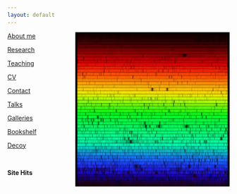 ```yaml
---
layout: default
---
```

<img align="right" src= "./solarspec.jpg" width="350" height="350">

[About me](./aboutme.md)

[Research](./research.md)

[Teaching](./teaching.md)

<!--[Fun](./fun.md)-->

[CV](./cv.md)

[Contact](./contact.md)

[Talks](./talks.md)

[Galleries](./gallery_overview.md)

[Bookshelf](./books.md)

[Decoy](./decoy.md)

<!--[Counter](./counterpage.md)-->
<br>

<strong> Site Hits </strong> <script type='text/javascript' src='https://www.freevisitorcounters.com/auth.php?id=bc4609a39dc1e2fdf7bf02e4c27d946b62c1cebf'></script>
<script type="text/javascript" src="https://www.freevisitorcounters.com/en/home/counter/823962/t/5"></script>
